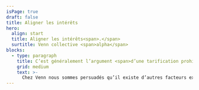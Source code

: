 ```yaml
---
isPage: true
draft: false
title: Aligner les intérêts
hero:
  align: start
  title: Aligner les intérêts<span>.</span>
  surtitle: Venn collective <span>alpha</span>
blocks:
  - type: paragraph
    title: C’est généralement l’argument <span>d’une tarification prohibitive</span> qui est mise en avant pour expliquer la sous-performance structurelle des gérants actifs sur le long terme.
    grid: medium
    text: >-
      Chez Venn nous sommes persuadés qu’il existe d’autres facteurs expliquant ce phénomène, mais les frais pèsent en effet sur la capacité de génération d’alpha. La prise de conscience progressive de l’industrie sur ce sujet conduit à une certaine tendance à la compression des frais de gestion.
---
```


